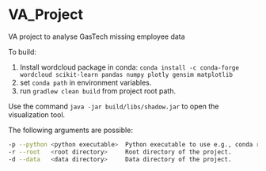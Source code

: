 # VA_Project
VA project to analyse GasTech missing employee data


To build:
1. Install wordcloud package in conda:
    `conda install -c conda-forge wordcloud scikit-learn pandas numpy plotly gensim matplotlib`
3. set `conda path` in environment variables.
4. run `gradlew clean build` from project root path.

Use the command `java -jar build/libs/shadow.jar` to open the visualization tool.

The following arguments are possible:
```bash
-p --python <python executable>  Python executable to use e.g., conda run -n visual_analytics python 
-r --root   <root directory>     Root directory of the project.
-d --data   <data directory>     Data directory of the project.
```
